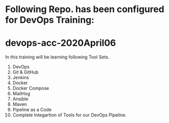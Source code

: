 # Following Repo. has been configured for DevOps Training: 
# devops-acc-2020April06
In this training will be learning following Tool Sets. 
 1. DevOps 
 2. Git & GitHub
 3. Jenkins 
 4. Docker
 5. Docker Compose
 6. MailHog
 7. Ansible 
 8. Maven
 9. Pipeline as a Code
 10. Complete Integartion of Tools for our DevOps Pipeline. 


